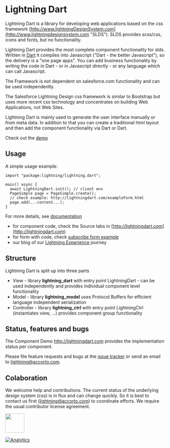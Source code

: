 # Lightning Dart

Lightning Dart is a library for developing web applications based on the css framework
[http://www.lightningDesignSystem.com](http://www.lightningdesignsystem.com "SLDS"). SLDS provides scss/css, icons and fonts, but no functionality.

Lightning Dart provides the most complete component functionality for slds. 
Written in [Dart](https://www.dartlang.org "Dart Language") it compiles into Javascript ("Dart - the better Javascript"), so the delivery is a "one page apps".
You can add business functionality by writing the code in Dart - or in Javascript directly - or any language which can call Javascript.

 
The Framework is not dependent on salesforce.com functionality and can be used independently.

The Salesforce Lightning Design css framework is similar to Bootstrap but uses more recent css technology and concentrates on building Web Applications, not Web Sites. 

Lightning Dart is mainly used to generate the user interface manually or from meta data.
In addition to that you can create a traditional html layout and then add the component functionality via Dart or Dart.

Check out the [demo](http://lightningdart.com)


## Usage

A simple usage example:

    import "package:lightning/lightning.dart";

    main() async {
      await LightningDart.init(); // client env
      PageSimple page = PageSimple.create();
      // check example: http://lightningdart.com/exampleForm.html
      page.add(...content...);
    }
    
For more details, see [documentation](http://lightning.accorto.com) 
- for component code, check the Source tabs in [http://lightningdart.com](http://lightningdart.com)
- for form with code, check [subscribe form example](http://lightningdart.com/exampleForm.html) 
- our blog of our [Lightning Experience](http://lightning.accorto.com/support/discussions/forums/1000228577) journey


## Structure

Lightning Dart is split up into three parts

* View - library **lightning_dart** with entry point LightningDart - can be used independently and provides individual component level functionality
* Model - library **lightning_model** uses Protocol Buffers for efficient language independent serialization
* Controller - library **lightning_ctrl** with entry point LightningCtrl (instantiates view, ...) provides component group functionality



## Status, features and bugs

The Component Demo http://lightningdart.com provides the implementation status per component. 

Please file feature requests and bugs at the [issue tracker](http://lightning.accorto.com) or send an email to lightning@accorto.com.



## Colaboration

We welcome help and contributions.  The current status of the underlying design system (css) is in flux and can change quickly. 
So it is best to contact us first (lightning@accorto.com) to coordinate efforts. 
We require the usual contributor license agreement.

<img src="http://lightningdart.com/LightningDartLogo.svg" width="60"/>

[![Analytics](https://ga-beacon.appspot.com/UA-32129178-8/lightningdart/readme?pixel)](https://github.com/igrigorik/ga-beacon)
